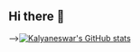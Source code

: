 ## Hi there 👋

<!--
**kalyaneswar/kalyaneswar** is a ✨ _special_ ✨ repository because its `README.md` (this file) appears on your GitHub profile.

Here are some ideas to get you started:

- 🔭 I’m currently working on ...
- 🌱 I’m currently learning ...
- 👯 I’m looking to collaborate on ...
- 🤔 I’m looking for help with ...
- 💬 Ask me about ...
- 📫 How to reach me: ...
- 😄 Pronouns: ...
- ⚡ Fun fact: ...

<!-- GitHub stats from https://github.com/anuraghazra/github-readme-stats -->
-->[![Kalyaneswar's GitHub stats](https://github-readme-stats.vercel.app/api?username=kalyaneswar)](https://github.com/kalyaneswar/github-readme-stats)


